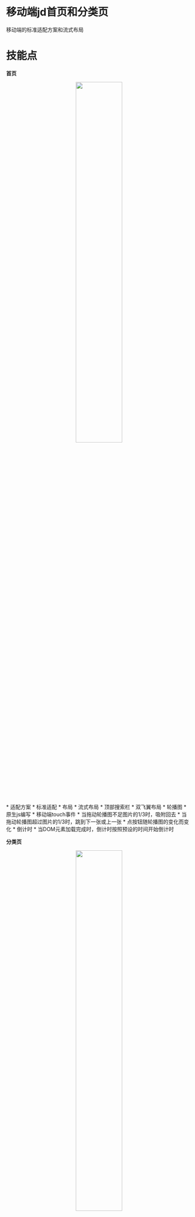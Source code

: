 # 移动端jd首页和分类页
移动端的标准适配方案和流式布局

# 技能点
**首页**
<div align=center><img src="https://github.com/Uncle-He/m-jd-index/blob/master/media/jd-index.png" width=50% /></div>
* 适配方案
   * 标准适配
* 布局
   * 流式布局
* 顶部搜索栏
   * 双飞翼布局
* 轮播图
   * 原生js编写
   * 移动端touch事件
   * 当拖动轮播图不足图片的1/3时，吸附回去
   * 当拖动轮播图超过图片的1/3时，跳到下一张或上一张
   * 点按钮随轮播图的变化而变化
* 倒计时
   * 当DOM元素加载完成时，倒计时按照预设的时间开始倒计时
   

**分类页**
<div align=center><img src="https://github.com/Uncle-He/m-jd-index/blob/master/media/category.png" width=50% /></div>
* 适配方案
   * 标准适配
* 布局
   * 通栏布局（自适应）
* 内容区域
   * 两栏自适应布局（左栏float:left;右栏overflow:hidden;触发BFC，绝对绝缘）
* 左侧分类菜单栏
   * 借助iscroll插件实现区域滚动效果
* 右侧分类内容展示栏
   * 借助iscroll插件实现区域拱洞效果，内容自适应
